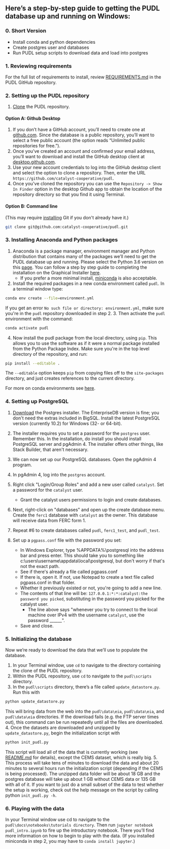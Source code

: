 
## Here’s a step-by-step guide to getting the PUDL database up and running on Windows:

### 0. Short Version
- Install conda and python dependencies
- Create postgres user and databases
- Run PUDL setup scripts to download data and load into postgres

### 1. Reviewing requirements
For the full list of requirements to install, review [REQUIREMENTS.md](REQUIREMENTS.md) in the PUDL GitHub repository.

### 2. Setting up the PUDL repository
1. [Clone](https://help.github.com/articles/cloning-a-repository/) the PUDL repository.

#### Option A: Github Desktop

1. If you don’t have a GitHub account, you’ll need to create one at [github.com](https://github.com). Since the database is a public repository, you’ll want to select a free public account (the option reads “Unlimited public repositories for free.”).
2. Once you’ve created an account and confirmed your email address, you’ll want to download and install the GitHub desktop client at [desktop.github.com](https://desktop.github.com/).
3. Use your new account credentials to log into the GitHub desktop client and select the option to clone a repository. Then, enter the URL `https://github.com/catalyst-cooperative/pudl`.
4. Once you've cloned the repository you can use the `Repository -> Show In Finder` option in the desktop Github app to obtain the location of the repository directory so that you find it using Terminal.

#### Option B: Command line
(This may require [installing](https://gitforwindows.org/) Git if you don't already have it.)
```sh
git clone git@github.com:catalyst-cooperative/pudl.git
```

### 3. Installing Anaconda and Python packages
1. Anaconda is a package manager, environment manager and Python distribution that contains many of the packages we’ll need to get the PUDL database up and running. Please select the Python 3.6 version on this [page](https://www.anaconda.com/download/#windows). You can follow a step by step guide to completing the installation on the Graphical Installer [here](https://docs.anaconda.com/anaconda/install/windows).
    - If you prefer a more minimal install, [miniconda](https://conda.io/miniconda.html) is also acceptable.
2. Install the required packages in a new conda environment called `pudl`. In a terminal window type:
```sh
conda env create --file=environment.yml
```
If you get an error `No such file or directory: environment.yml`, make sure you're in the `pudl` repository downloaded in step 2.
3. Then activate the `pudl` environment with the command:
```sh
conda activate pudl
```

4. Now install the pudl package from the local directory, using `pip`. This allows you to use the software as if it were a normal package installed from the Python Package Index. Make sure you're in the top level directory of the repository, and run:
```sh
pip install --editable .
```
The `--editable` option keeps `pip` from copying files off to the `site-packages` directory, and just creates references to the current directory.

For more on conda environments see [here](https://conda.io/docs/user-guide/tasks/manage-environments.html).

### 4. Setting up PostgreSQL


1. [Download](https://www.postgresql.org/download/windows/) the Postgres installer.
The EnterpriseDB version is fine; you don't need the extras included in BigSQL.
Install the latest PostgreSQL version (currently 10.2) for Windows (32- or 64-bit).

2. The installer requires you to set a password for the `postgres` user.
Remember this.
In the installation, do install you should install PostgreSQL server and pgAdmin 4.
The installer offers other things, like Stack Builder, that aren't necessary.

3. We can now set up our PostgreSQL databases. Open the pgAdmin 4 program.


4. In pgAdmin 4, log into the `postgres` account.
5. Right click "Login/Group Roles" and add a new user called `catalyst`. Set a password for the `catalyst` user.
    - Grant the catalyst users permissions to login and create databases.
6. Next, right-click on "databases" and open up the create database menu.
Create the `ferc1` database with `catalyst` as the owner. This database will receive data from FERC form 1.
7. Repeat #6 to create databases called `pudl`, `ferc1_test`, and `pudl_test`.
8. Set up a `pgpass.conf` file with the password you set:
    - In Windows Explorer, type %APPDATA%\postgresql into the address bar and press enter. This should take you to something like c:\users\username\appdata\local\postgresql, but don't worry if that's not the exact path.
    - See if there's already a file called pgpass.conf
    - If there is, open it. If not, use Notepad to create a text file called pgpass.conf in that folder.
    - Whether it previously existed or not, you're going to add a new line.
    - The contents of that line will be: `127.0.0.1:*:*:catalyst:the password you picked`, substituting in the password you picked for the catalyst user.
        - The line above says "whenever you try to connect to the local machine over IPv4 with the username `catalyst`, use the password ______".
    - Save and close.


### 5. Initializing the database

Now we’re ready to download the data that we’ll use to populate the database.

1. In your Terminal window, use `cd` to navigate to the directory containing the clone of the PUDL repository.
2. Within the PUDL repository, use `cd` to navigate to the `pudl\scripts` directory.
3. In the `pudl\scripts` directory, there’s a file called `update_datastore.py`. Run this with
```sh
python update_datastore.py
```
This will bring data from the web into the `pudl\data\eia`, `pudl\data\eia`, and `pudl\data\eia` directories.
If the download fails (e.g. the FTP server times out), this command can be run repeatedly until all the files are downloaded.
4.  Once the datasets are downloaded and unzipped by `update_datastore.py`, begin the initialization script with
```sh
python init_pudl.py
```
This script will load all of the data that is currently working (see [README.md](https://github.com/catalyst-cooperative/pudl/#project-status) for details), except the CEMS dataset, which is really big.
5. This process will take tens of minutes to download the data and about 20 minutes to several hours run the initialization script (depending if the CEMS is being processed). The unzipped data folder will be about 18 GB and the postgres database will take up about 1 GB without CEMS data or 135 GB with all of it.
If you want to just do a small subset of the data to test whether the setup is working, check out the help message on the script by calling python `init_pudl.py -h`.

### 6. Playing with the data

In your Terminal window use cd to navigate to the `pudl\docs\notebooks\tutorials directory`. Then run `jupyter notebook pudl_intro.ipynb` to fire up the introductory notebook. There you’ll find more information on how to begin to play with the data.
(If you installed miniconda in step 2, you may have to `conda install jupyter`.)
